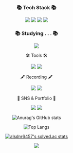  <div align=center>
	<h3>📚 Tech Stack 📚</h3>
</div>
 
</div>
<div align="center">
	<img src="https://img.shields.io/badge/C-1572B6?style=flat&logo=""&logoColor=white" />
	<img src="https://img.shields.io/badge/C++-F7DF1E?style=flat&logo=C++&logoColor=white" />
	<img src="https://img.shields.io/badge/Java-007396?style=flat&logo=JAVA&logoColor=white" />
	<img src="https://img.shields.io/badge/MySQL-4479A1?style=flat&logo=MySQL&logoColor=white" />
</div>

 <div align=center>
	<h3>📚 Studying . . . 📚</h3>
</div>

<div align = "center">
	<img src="https://img.shields.io/badge/NodeJS-339933?style=flat&logo=NodeJS&logoColor=white" />	
<div/>


<div align=center>
	<p>🛠 Tools 🛠</p>
</div>
<div align="center"> 
	<img src="https://img.shields.io/badge/Visual%20Studio%20Code-007ACC?style=flat&logo=VisualStudioCode&logoColor=white" />
	<img src="https://img.shields.io/badge/Visual%20Studio%20-5C2D91?style=flat&logo=VisualStudio&logoColor=white" />
</div>
 
<div align=center>
	<p>🖋️ Recording 🖋️</p>
</div>

<div align=center>
<a href="https://minwook6457.tistory.com/"><img src="https://img.shields.io/badge/Tistory-000000?style=flat&logo=Tistory&logoColor=white" /></a>
<a href="https://velog.io/@alsdnr6457/"><img src="https://img.shields.io/badge/Velog-000000?style=flat&logo=Velog&logoColor=white" /></a>
</div>
 
<div align=center>
	<p>🎨 SNS & Portfolio 🎨</p>
</div>
<div align=center>	
<a href="mailto:admin@alsdnr6457.gmail.com"><img src="https://img.shields.io/badge/Mail-30B980?style=flat&logo=Gmail&logoColor=white" /></a>
<a href="https://www.instagram.com/min._.uuk_"><img src="https://img.shields.io/badge/instagram-E4405F.svg?style=for-the-badge&logo=instagram&logoColor=white&link=https://www.instagram.com/min._.uuk_"/></a>
</div>

<div align=center>
	
![Anurag's GitHub stats](https://github-readme-stats.vercel.app/api?username=MinWook6457&show_icons=true&theme=onedark)

![Top Langs](https://github-readme-stats.vercel.app/api/top-langs/?username=MinWook6457&layout=compact&theme=dracula)
	
[![alsdnr6457's solved.ac stats](https://github-readme-solvedac.hyp3rflow.vercel.app/api/?handle=alsdnr6457)](https://www.acmicpc.net/user/alsdnr6457)

<a href="https://opgc.me/#/users/MinWook6457" target="_blank"><img src="https://api.opgc.me/githubs/users/MinWook6457/tag/?theme=basic" /></a>
	
</div>
